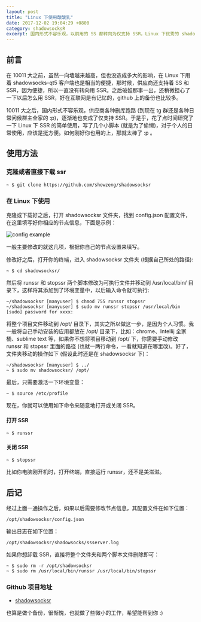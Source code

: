 ```yaml
---
layout: post
title: "Linux 下使用酸酸乳"
date: 2017-12-02 19:04:29 +0800
category: shadowsocksR
excerpt: 国内形式不容乐观，以前用的 SS 都转向为仅支持 SSR，Linux 下优秀的 shadowsocks-qt5 客户端也仅支持 SS。于是，自己写了几个脚本，可以让你方便地在命令行下运行 shadowsocksR。
---
```


## 前言

在 10011 大之前，虽然一向墙越来越高，但也没造成多大的影响，在 Linux 下用着 shadowsocks-qt5 客户端也是相当的便捷，那时候，供应商还支持着 SS 和 SSR，因为便捷，所以一直没有转向用 SSR。之后破娃那事一出，还稍微担心了一下以后怎么用 SSR，好在互联网是有记忆的，github 上的备份也比较多。

10011 大之后，国内形式不容乐观，供应商各种删库跑路 (到现在 tg 群还是各种日常问候群主全家的 :p)，逐渐地也变成了仅支持 SSR。于是乎，花了点时间研究了一下 Linux 下 SSR 的简单使用，写了几个小脚本 (就是为了偷懒)，对于个人的日常使用，应该是挺方便。如何刚好你也用的上，那就太棒了 :p 。

## 使用方法

### 克隆或者直接下载 ssr

``` text
~ $ git clone https://github.com/showzeng/shadowsocksr
```

### 在 Linux 下使用

克隆或下载好之后，打开 shadowsocksr 文件夹，找到 config.json 配置文件，在这里填写好你相应的节点信息，下面是示例：

![config example](https://www.z4a.net/images/2017/12/02/Config.png)

一般主要修改的就这几项，根据你自己的节点设置来填写。

修改好之后，打开你的终端，进入 shadowsocksr 文件夹 (根据自己所处的路径):

``` text
~ $ cd shadowsocksr/
```

然后将 runssr 和 stopssr 两个脚本修改为可执行文件并移动到 /usr/local/bin/ 目录下，这样将其添加到了环境变量中，以后输入命令就可执行:

``` text
~/shadowsocksr [manyuser] $ chmod 755 runssr stopssr
~/shadowsocksr [manyuser] $ sudo mv runssr stopssr /usr/local/bin
[sudo] password for xxxx: 
```

将整个项目文件移动到 /opt/ 目录下，其实之所以做这一步，是因为个人习惯。我一般将自己手动安装的应用都放在 /opt/ 目录下，比如：chrome、Intellij 全家桶、sublime text 等，如果你不想将项目移动到 /opt/ 下，你需要手动修改 runssr 和 stopssr 里面的路径 (也就一两行命令，一看就知道在哪里改)。好了，文件夹移动的操作如下 (假设此时还是在 shadowsocksr 下)：

``` text
~/shadowsocksr [manyuser] $ ../
~ $ sudo mv shadowsocksr/ /opt/
```

最后，只需要激活一下环境变量：

``` text
~ $ source /etc/profile
```

现在，你就可以使用如下命令来随意地打开或关闭 SSR。

#### 打开 SSR

``` text
~ $ runssr
```

#### 关闭 SSR

``` text
~ $ stopssr
```

比如你电脑刚开机时，打开终端，直接运行 runssr，还不是美滋滋。

## 后记

经过上面一通操作之后，如果以后需要修改节点信息，其配置文件在如下位置：

``` text
/opt/shadowsocksr/config.json
```
输出日志在如下位置：

``` text
/opt/shadowsocksr/shadowsocks/ssserver.log
```

如果你想卸载 SSR，直接将整个文件夹和两个脚本文件删除即可：

``` text
~ $ sudo rm -r /opt/shadowsocksr
~ $ sudo rm /usr/local/bin/runssr /usr/local/bin/stopssr
```

### Github 项目地址

* [shadowsocksr](https://github.com/showzeng/shadowsocksr)

也算是做个备份，很惭愧，也就做了些微小的工作，希望能帮到你 :)


